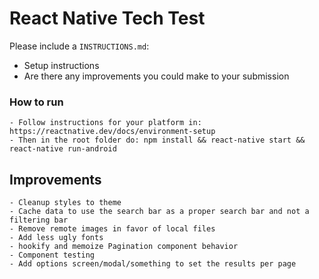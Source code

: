 # React Native Tech Test

Please include a ``INSTRUCTIONS.md``:
- Setup instructions
- Are there any improvements you could make to your submission

### How to run
    - Follow instructions for your platform in: https://reactnative.dev/docs/environment-setup
    - Then in the root folder do: npm install && react-native start && react-native run-android
## Improvements
    - Cleanup styles to theme
    - Cache data to use the search bar as a proper search bar and not a filtering bar
    - Remove remote images in favor of local files
    - Add less ugly fonts
    - hookify and memoize Pagination component behavior
    - Component testing
    - Add options screen/modal/something to set the results per page
